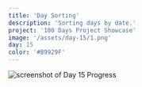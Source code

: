 ```yaml
---
title: 'Day Sorting'
description: 'Sorting days by date.'
project: '100 Days Project Showcase'
image: '/assets/day-15/1.png'
day: 15
color: '#B9929F'
---
```


![screenshot of Day 15 Progress](/assets/day-15/1.png)
